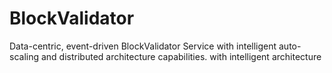 # BlockValidator
Data-centric, event-driven BlockValidator Service with intelligent auto-scaling and distributed architecture capabilities. with intelligent architecture
